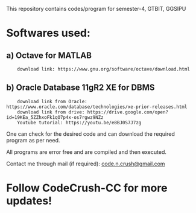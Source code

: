 This repository contains codes/program for semester-4, GTBIT, GGSIPU 

# Softwares used:

   ## a) Octave for MATLAB
        download link: https://www.gnu.org/software/octave/download.html
        
  ## b) Oracle Database 11gR2 XE for DBMS
        download link from Oracle: https://www.oracle.com/database/technologies/xe-prior-releases.html
        download link from drive: https://drive.google.com/open?id=19KEa_5ZZhxoFk1qO7p4x-os7rgwz9NZz
        Youtube tutorial: https://youtu.be/e8BJ0S7J7zg
  
One can check for the desired code and can download the required program as per need.

All programs are error free and are compiled and then executed.

Contact me through mail (if required): code.n.crush@gmail.com


# Follow CodeCrush-CC for more updates! 


